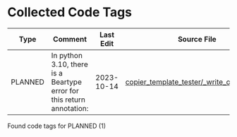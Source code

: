 # Collected Code Tags

| Type    | Comment                                                               | Last Edit  | Source File                                                                                                                                                                                 |
|---------|-----------------------------------------------------------------------|------------|---------------------------------------------------------------------------------------------------------------------------------------------------------------------------------------------|
| PLANNED | In python 3.10, there is a Beartype error for this return annotation: | 2023-10-14 | [copier_template_tester/_write_output.py:96](https://github.com/KyleKing/copier-template-tester/blame/57f881822440c37e163312269c0d5893da21cd55/copier_template_tester/_write_output.py#L92) |

Found code tags for PLANNED (1)

<!-- calcipy_skip_tags -->
